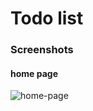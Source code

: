 # Todo list
### Screenshots
#### home page
![home-page](https://user-images.githubusercontent.com/14150731/35187748-67d9c314-fe31-11e7-92e0-a47c64946145.png)
